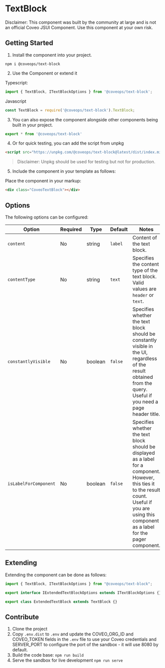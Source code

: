 # TextBlock

Disclaimer: This component was built by the community at large and is not an official Coveo JSUI Component. Use this component at your own risk.

## Getting Started

1. Install the component into your project.

```
npm i @coveops/text-block
```

2. Use the Component or extend it

Typescript:

```javascript
import { TextBlock, ITextBlockOptions } from '@coveops/text-block';
```

Javascript

```javascript
const TextBlock = require('@coveops/text-block').TextBlock;
```

3. You can also expose the component alongside other components being built in your project.

```javascript
export * from '@coveops/text-block'
```

4. Or for quick testing, you can add the script from unpkg

```html
<script src="https://unpkg.com/@coveops/text-block@latest/dist/index.min.js"></script>
```

> Disclaimer: Unpkg should be used for testing but not for production.

5. Include the component in your template as follows:

Place the component in your markup:

```html
<div class="CoveoTextBlock"></div>
```

## Options

The following options can be configured:

| Option | Required | Type | Default | Notes |
| --- | --- | --- | --- | --- |
| `content` | No | string | `label` | Content of the text block. |
| `contentType` | No | string | `text` | Specifies the content type of the text block. Valid values are `header` or `text`. |
| `constantlyVisible` | No | boolean | `false` | Specifies whether the text block should be constantly visible in the UI, regardless of the result obtained from the query. Useful if you need a page header title. |
| `isLabelForComponent` | No | boolean | `false` | Specifies whether the text block should be displayed as a label for a component. However, this ties it to the result count. Useful if you are using this component as a label for the pager component. |

## Extending

Extending the component can be done as follows:

```javascript
import { TextBlock, ITextBlockOptions } from "@coveops/text-block";

export interface IExtendedTextBlockOptions extends ITextBlockOptions {}

export class ExtendedTextBlock extends TextBlock {}
```

## Contribute

1. Clone the project
2. Copy `.env.dist` to `.env` and update the COVEO_ORG_ID and COVEO_TOKEN fields in the `.env` file to use your Coveo credentials and SERVER_PORT to configure the port of the sandbox - it will use 8080 by default.
3. Build the code base: `npm run build`
4. Serve the sandbox for live development `npm run serve`